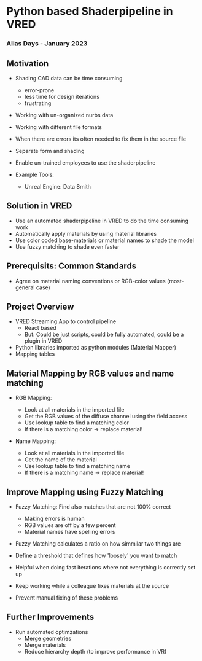 # Python based Shaderpipeline in VRED

### Alias Days - January 2023

## Motivation

- Shading CAD data can be time consuming
  - error-prone
  - less time for design iterations
  - frustrating
- Working with un-organized nurbs data
- Working with different file formats
- When there are errors its often needed to fix them in the source file
- Separate form and shading
- Enable un-trained employees to use the shaderpipeline

- Example Tools:
  - Unreal Engine: Data Smith

## Solution in VRED

- Use an automated shaderpipeline in VRED to do the time consuming work
- Automatically apply materials by using material libraries
- Use color coded base-materials or material names to shade the model
- Use fuzzy matching to shade even faster

## Prerequisits: Common Standards

- Agree on material naming conventions or RGB-color values (most-general case)

## Project Overview

- VRED Streaming App to control pipeline
  - React based
  - But: Could be just scripts, could be fully automated, could be a plugin in VRED
- Python libraries imported as python modules (Material Mapper)
- Mapping tables

## Material Mapping by RGB values and name matching

- RGB Mapping:

  - Look at all materials in the imported file
  - Get the RGB values of the diffuse channel using the field access
  - Use lookup table to find a matching color
  - If there is a matching color -> replace material!

- Name Mapping:
  - Look at all materials in the imported file
  - Get the name of the material
  - Use lookup table to find a matching name
  - If there is a matching name -> replace material!

## Improve Mapping using Fuzzy Matching

- Fuzzy Matching: Find also matches that are not 100% correct

  - Making errors is human
  - RGB values are off by a few percent
  - Material names have spelling errors

- Fuzzy Matching calculates a ratio on how simmilar two things are
- Define a threshold that defines how 'loosely' you want to match
- Helpful when doing fast iterations where not everything is correctly set up
- Keep working while a colleague fixes materials at the source
- Prevent manual fixing of these problems

## Further Improvements

- Run automated optimzations
  - Merge geometries
  - Merge materials
  - Reduce hierarchy depth (to improve performance in VR)
